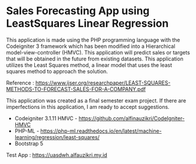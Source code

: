# Sales Forecasting App using LeastSquares Linear Regression

This application is made using the PHP programming language with the Codeigniter 3 framework which has been modified into a Hierarchical model-view-controller (HMVC). This application will predict sales or targets that will be obtained in the future from existing datasets. This application utilizes the Least Squares method, a linear model that uses the least squares method to approach the solution.

Reference : https://www.ijser.org/researchpaper/LEAST-SQUARES-METHODS-TO-FORECAST-SALES-FOR-A-COMPANY.pdf

This application was created as a final semester exam project. If there are imperfections in this application, I am ready to accept suggestions.

- Codeigniter 3.1.11 HMVC - https://github.com/alfinauzikri/CodeIgniter-HMVC
- PHP-ML - https://php-ml.readthedocs.io/en/latest/machine-learning/regression/least-squares/
- Bootstrap 5

Test App : https://uasdwh.alfauzikri.my.id
